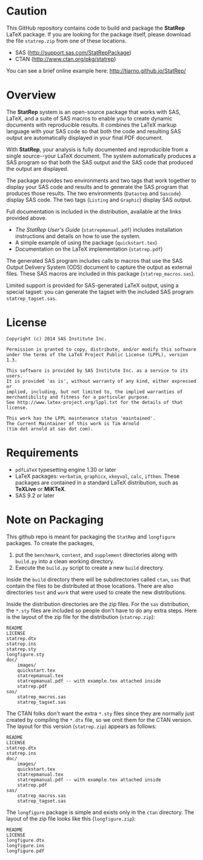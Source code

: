 # Caution

This GitHub repository contains code to build and package the **StatRep**
LaTeX package. If you are looking for the package itself, please download the file ``statrep.zip`` from one of these locations.

  * SAS (http://support.sas.com/StatRepPackage)
  * CTAN (http://www.ctan.org/pkg/statrep)

You can see a brief online example here: 
http://tiarno.github.io/StatRep/

# Overview

The **StatRep** system is an open-source package that works with SAS, LaTeX, 
and a suite of SAS macros to enable you to create dynamic documents with reproducible results. It combines the LaTeX markup language with your SAS code so that both the code and resulting SAS output are automatically displayed in your final PDF document.

With **StatRep**, your analysis is fully documented and reproducible from a single source--your LaTeX document. The system automatically produces a SAS program so that both the SAS output and the SAS code that produced the output are displayed.

The package provides two environments and two tags that work together to display your SAS code and results and to generate the SAS program that produces those results. The two environments (``Datastep`` and ``Sascode``) display SAS code. The two tags (``Listing`` and ``Graphic``) display SAS output.

Full documentation is included in the distribution, available at the links provided above.

  * *The StatRep User's Guide* (`statrepmanual.pdf`) includes installation instructions and details on how to use the system.
  * A simple example of using the package (`quickstart.tex`)
  * Documentation on the LaTeX implementation (`statrep.pdf`)

The generated SAS program includes calls to macros that use the SAS
Output Delivery System (ODS) document to capture the output as external files.
These SAS macros are included in this package (``statrep_macros.sas``).

Limited support is provided for SAS-generated LaTeX output, using a special tagset: you can generate the tagset with the included SAS program ``statrep_tagset.sas``. 

# License

    Copyright (c) 2014 SAS Institute Inc.

    Permission is granted to copy, distribute, and/or modify this software
    under the terms of the LaTeX Project Public License (LPPL), version 1.3.

    This software is provided by SAS Institute Inc. as a service to its users.
    It is provided 'as is', without warranty of any kind, either expressed or
    implied, including, but not limited to, the implied warranties of
    merchantibility and fitness for a particular purpose.
    See http://www.latex-project.org/lppl.txt for the details of that license.

    This work has the LPPL maintenance status 'maintained'. 
    The Current Maintainer of this work is Tim Arnold 
    (tim dot arnold at sas dot com).

# Requirements

  * ``pdfLaTeX`` typesetting engine 1.30 or later
  * LaTeX packages: ``verbatim``, ``graphicx``, ``xkeyval``, ``calc``, ``ifthen``. These packages are contained in a standard LaTeX distribution, such as **TeXLive** or **MiKTeX**.
  * SAS 9.2 or later


# Note on Packaging

This github repo is meant for packaging the ``StatRep`` and ``longfigure`` packages. To create the packages, 
 1. put the ``benchmark``, ``content``, and ``supplement`` directories along with ``build.py`` into a clean working directory. 
 2. Execute the ``build.py`` script to create a new ``build`` directory.

Inside the ``build`` directory there will be subdirectories called ``ctan``, ``sas`` that contain the files to be distributed at those locations. There are also directories ``test`` and ``work`` that were used to create the new distributions.

Inside the distribution directories are the zip files. For the ``sas`` distribution, the ``*.sty`` files are included so people don't have to do any extra steps. Here is the layout of the zip file for the distribution (``statrep.zip``):

    README
    LICENSE
    statrep.dtx
    statrep.ins
    statrep.sty
    longfigure.sty
    doc/
        images/
        quickstart.tex
        statrepmanual.tex
        statrepmanual.pdf -- with example.tex attached inside
        statrep.pdf
    sas/
        statrep_macros.sas
        statrep_tagset.sas

The CTAN folks don't want the extra ``*.sty`` files since they are normally just created by compiling the ``*.dtx`` file, so we omit them for the CTAN version. The layout for this version (``statrep.zip``) appears as follows:

    README
    LICENSE
    statrep.dtx
    statrep.ins
    doc/
        images/
        quickstart.tex
        statrepmanual.tex
        statrepmanual.pdf -- with example.tex attached inside
        statrep.pdf
    sas/
        statrep_macros.sas
        statrep_tagset.sas

The ``longfigure`` package is simple and exists only in the ``ctan`` directory. The layout of the zip file looks like this (``longfigure.zip``):

    README
    LICENSE
    longfigure.dtx
    longfigure.ins
    longfigure.pdf



